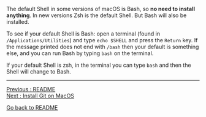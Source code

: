 The default Shell in some versions of macOS is Bash, so **no need to install anything**. In new versions Zsh is the default Shell. But Bash will also be installed.

To see if your default Shell is Bash: open a terminal (found in `/Applications/Utilities`) and 
type `echo $SHELL` and press the `Return` key. If the message printed does not end with `/bash` then your default is something else, and you can run Bash by typing `bash` on the terminal.

If your default Shell is zsh, in the terminal you can type `bash` and then the Shell will change to Bash.


___________________________

[Previous : README](README)  
[Next     : Install Git on MacOS](Install-Git-on-MacOS)  

[Go back to README](README)